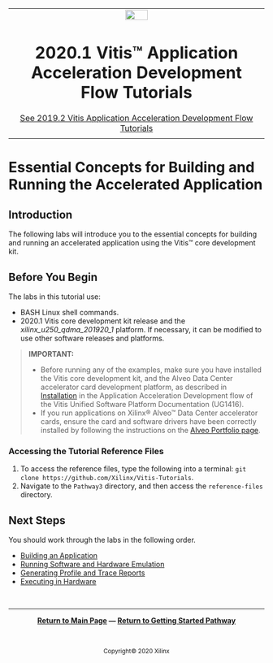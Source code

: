 ﻿<table class="sphinxhide">
 <tr>
   <td align="center"><img src="https://www.xilinx.com/content/dam/xilinx/imgs/press/media-kits/corporate/xilinx-logo.png" width="30%"/><h1>2020.1 Vitis™ Application Acceleration Development Flow Tutorials</h1>
   <a href="https://github.com/Xilinx/Vitis-Tutorials/branches/all">See 2019.2 Vitis Application Acceleration Development Flow Tutorials</a>
   </td>
 </tr>
 <tr>
 <td>
 </td>
 </tr>
</table>

# Essential Concepts for Building and Running the Accelerated Application

## Introduction

The following labs will introduce you to the essential concepts for building and running an accelerated application using the Vitis™ core development kit.

## Before You Begin

The labs in this tutorial use:

* BASH Linux shell commands.
* 2020.1 Vitis core development kit release and the *xilinx_u250_qdma_201920_1* platform. If necessary, it can be modified to use other software releases and platforms.

>**IMPORTANT:**
>
> * Before running any of the examples, make sure you have installed the Vitis core development kit, and the Alveo Data Center accelerator card development platform, as described in [Installation](https://www.xilinx.com/cgi-bin/docs/rdoc?v=2020.1;t=vitis+doc;d=vhc1571429852245.html) in the Application Acceleration Development flow of the Vitis Unified Software Platform Documentation (UG1416).
>* If you run applications on Xilinx® Alveo™ Data Center accelerator cards, ensure the card and software drivers have been correctly installed by following the instructions on the [Alveo Portfolio page](https://www.xilinx.com/products/boards-and-kits/alveo.html).

### Accessing the Tutorial Reference Files

1. To access the reference files, type the following into a terminal: `git clone https://github.com/Xilinx/Vitis-Tutorials`.
2. Navigate to the `Pathway3` directory, and then access the `reference-files` directory.

## Next Steps

You should work through the labs in the following order.

* [Building an Application](./BuildingAnApplication.md)
* [Running Software and Hardware Emulation](./Emulation.md)
* [Generating Profile and Trace Reports](./ProfileAndTraceReports.md)
* [Executing in Hardware](./HardwareExec.md)

<!--
1. [Building an Application](./BuildingAnApplication.md): Learn how to build the host program and hardware kernel for an application.
2. [Running Software and Hardware Emulation](./Emulation.md): Run hardware and software emulation on an application.
3. [Generating Profile and Trace Reports](./ProfileAndTraceReports.md): Learn how to generate profiling reports to better understand the performance of an application.
4. [Executing in Hardware](./HardwareExec.md): Finally, execute an application on the Alveo Data Center accelerator card.
-->

</br>
<hr/>
<p align="center" class="sphinxhide"><b><a href="/README.md">Return to Main Page</a> — <a href="/Getting_Started/README.md">Return to Getting Started Pathway</a></b></p>
</br>
<p align="center" class="sphinxhide"><sup>Copyright&copy; 2020 Xilinx</sup></p>
